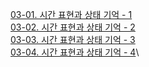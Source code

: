 [03-01. 시간 표현과 상태 기억 - 1](<03-01. 시간 표현과 상태 기억 - 1.md>)\
[03-02. 시간 표현과 상태 기억 - 2](<03-02. 시간 표현과 상태 기억 - 2.md>)\
[03-03. 시간 표현과 상태 기억 - 3](<03-03. 시간 표현과 상태 기억 - 3.md>)\
[03-04. 시간 표현과 상태 기억 - 4](<03-04. 시간 표현과 상태 기억 - 4.md>)\